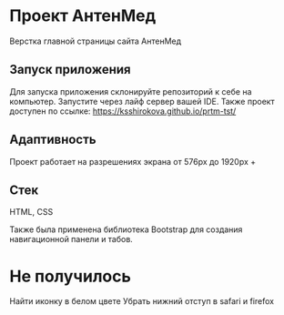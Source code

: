 # Проект АнтенМед

Верстка главной страницы сайта АнтенМед

## Запуск приложения

Для запуска приложения склонируйте репозиторий к себе на компьютер. Запустите через лайф сервер вашей IDE.
Также проект доступен по ссылке: https://ksshirokova.github.io/prtm-tst/ 

## Адаптивность

Проект работает на разрешениях экрана от 576px до 1920px +

## Cтек

HTML, CSS

Также была применена библиотека Bootstrap для создания навигационной панели и табов.

# Не получилось

Найти иконку в белом цвете
Убрать нижний отступ в safari и firefox